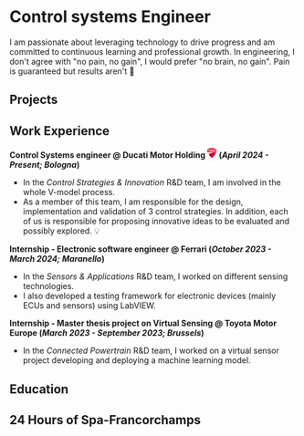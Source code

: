# Control systems Engineer
I am passionate about leveraging technology to drive progress and am committed to continuous learning and professional growth. 
In engineering, I don't agree with "no pain, no gain", I would prefer "no brain, no gain". Pain is guaranteed but results aren't 🧠
## Projects

## Work Experience
**Control Systems engineer @ Ducati Motor Holding <img src="images/ducati-logo.png" width="17"> (_April 2024 - Present; Bologna_)** 
- In the _Control Strategies & Innovation_ R&D team, I am involved in the whole V-model process.
- As a member of this team, I am responsible for the design, implementation and validation of 3 control strategies. In addition, each of us is responsible for proposing innovative ideas to be evaluated and possibly explored. 💡 

**Internship - Electronic software engineer @ Ferrari (_October 2023 - March 2024; Maranello_)**
- In the _Sensors & Applications_ R&D team, I worked on different sensing technologies.
- I also developed a testing framework for electronic devices (mainly ECUs and sensors) using LabVIEW.

**Internship - Master thesis project on Virtual Sensing @ Toyota Motor Europe (_March 2023 - September 2023; Brussels_)**
- In the _Connected Powertrain_ R&D team, I worked on a virtual sensor project developing and deploying a machine learning model.

## Education

## 24 Hours of Spa-Francorchamps
